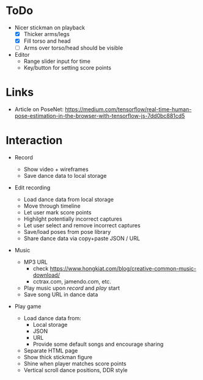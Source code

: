 # ToDo
- Nicer stickman on playback
    - [x] Thicker arms/legs
    - [x] Fill torso and head
    - [ ] Arms over torso/head should be visible
- Editor
    - Range slider input for time
    - Key/button for setting score points

# Links
- Article on PoseNet: https://medium.com/tensorflow/real-time-human-pose-estimation-in-the-browser-with-tensorflow-js-7dd0bc881cd5

# Interaction
- Record
    - Show video + wireframes
    - Save dance data to local storage

- Edit recording
    - Load dance data from local storage
    - Move through timeline
    - Let user mark score points
    - Highilght potentially incorrect captures
    - Let user select and remove incorrect captures
    - Save/load poses from pose library
    - Share dance data via copy+paste JSON / URL

- Music
    - MP3 URL
        - check https://www.hongkiat.com/blog/creative-common-music-download/
        - cctrax.com, jamendo.com, etc.
    - Play music upon *record* and *play* start
    - Save song URL in dance data

- Play game
    - Load dance data from:
        - Local storage
        - JSON
        - URL
        - Provide some default songs and encourage sharing
    - Separate HTML page
    - Show thick stickman figure
    - Shine when player matches score points
    - Vertical scroll dance positions, DDR style
